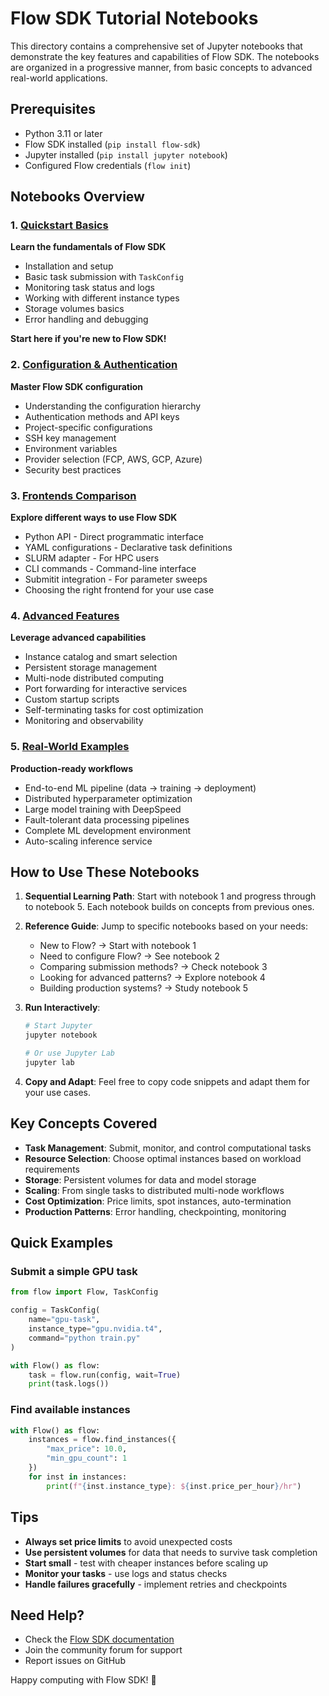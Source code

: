 # Flow SDK Tutorial Notebooks

This directory contains a comprehensive set of Jupyter notebooks that demonstrate the key features and capabilities of Flow SDK. The notebooks are organized in a progressive manner, from basic concepts to advanced real-world applications.

## Prerequisites

- Python 3.11 or later
- Flow SDK installed (`pip install flow-sdk`)
- Jupyter installed (`pip install jupyter notebook`)
- Configured Flow credentials (`flow init`)

## Notebooks Overview

### 1. [Quickstart Basics](1_quickstart_basics.ipynb)
**Learn the fundamentals of Flow SDK**
- Installation and setup
- Basic task submission with `TaskConfig`
- Monitoring task status and logs
- Working with different instance types
- Storage volumes basics
- Error handling and debugging

**Start here if you're new to Flow SDK!**

### 2. [Configuration & Authentication](2_configuration_auth.ipynb)
**Master Flow SDK configuration**
- Understanding the configuration hierarchy
- Authentication methods and API keys
- Project-specific configurations
- SSH key management
- Environment variables
- Provider selection (FCP, AWS, GCP, Azure)
- Security best practices

### 3. [Frontends Comparison](3_frontends_comparison.ipynb)
**Explore different ways to use Flow SDK**
- Python API - Direct programmatic interface
- YAML configurations - Declarative task definitions
- SLURM adapter - For HPC users
- CLI commands - Command-line interface
- Submitit integration - For parameter sweeps
- Choosing the right frontend for your use case

### 4. [Advanced Features](4_advanced_features.ipynb)
**Leverage advanced capabilities**
- Instance catalog and smart selection
- Persistent storage management
- Multi-node distributed computing
- Port forwarding for interactive services
- Custom startup scripts
- Self-terminating tasks for cost optimization
- Monitoring and observability

### 5. [Real-World Examples](5_real_world_examples.ipynb)
**Production-ready workflows**
- End-to-end ML pipeline (data → training → deployment)
- Distributed hyperparameter optimization
- Large model training with DeepSpeed
- Fault-tolerant data processing pipelines
- Complete ML development environment
- Auto-scaling inference service

## How to Use These Notebooks

1. **Sequential Learning Path**: Start with notebook 1 and progress through to notebook 5. Each notebook builds on concepts from previous ones.

2. **Reference Guide**: Jump to specific notebooks based on your needs:
   - New to Flow? → Start with notebook 1
   - Need to configure Flow? → See notebook 2
   - Comparing submission methods? → Check notebook 3
   - Looking for advanced patterns? → Explore notebook 4
   - Building production systems? → Study notebook 5

3. **Run Interactively**: 
   ```bash
   # Start Jupyter
   jupyter notebook
   
   # Or use Jupyter Lab
   jupyter lab
   ```

4. **Copy and Adapt**: Feel free to copy code snippets and adapt them for your use cases.

## Key Concepts Covered

- **Task Management**: Submit, monitor, and control computational tasks
- **Resource Selection**: Choose optimal instances based on workload requirements
- **Storage**: Persistent volumes for data and model storage
- **Scaling**: From single tasks to distributed multi-node workflows
- **Cost Optimization**: Price limits, spot instances, auto-termination
- **Production Patterns**: Error handling, checkpointing, monitoring

## Quick Examples

### Submit a simple GPU task
```python
from flow import Flow, TaskConfig

config = TaskConfig(
    name="gpu-task",
    instance_type="gpu.nvidia.t4",
    command="python train.py"
)

with Flow() as flow:
    task = flow.run(config, wait=True)
    print(task.logs())
```

### Find available instances
```python
with Flow() as flow:
    instances = flow.find_instances({
        "max_price": 10.0,
        "min_gpu_count": 1
    })
    for inst in instances:
        print(f"{inst.instance_type}: ${inst.price_per_hour}/hr")
```

## Tips

- **Always set price limits** to avoid unexpected costs
- **Use persistent volumes** for data that needs to survive task completion
- **Start small** - test with cheaper instances before scaling up
- **Monitor your tasks** - use logs and status checks
- **Handle failures gracefully** - implement retries and checkpoints

## Need Help?

- Check the [Flow SDK documentation](https://docs.flow-sdk.com)
- Join the community forum for support
- Report issues on GitHub

Happy computing with Flow SDK! 🚀